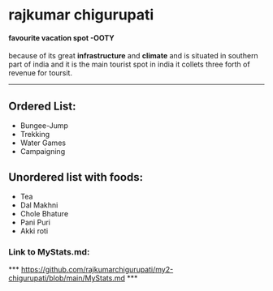 
# rajkumar chigurupati
#### favourite vacation spot -OOTY
because of its great **infrastructure** and __climate__ and is situated in southern part of india and it is the main tourist spot in india it collets three forth of revenue for toursit.

****

## Ordered List:
   * Bungee-Jump
   * Trekking
   * Water Games
   * Campaigning
## Unordered list with foods:
   * Tea
   * Dal Makhni
   * Chole Bhature
   * Pani Puri
   * Akki roti

### Link to MyStats.md:
*** https://github.com/rajkumarchigurupati/my2-chigurupati/blob/main/MyStats.md ***



   